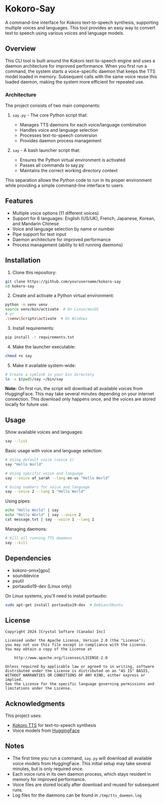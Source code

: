 # Kokoro-Say

A command-line interface for Kokoro text-to-speech synthesis, supporting multiple voices and languages. This tool provides an easy way to convert text to speech using various voices and language models.

## Overview

This CLI tool is built around the Kokoro text-to-speech engine and uses a daemon architecture for improved performance. When you first run a command, the system starts a voice-specific daemon that keeps the TTS model loaded in memory. Subsequent calls with the same voice reuse this loaded daemon, making the system more efficient for repeated use.

### Architecture

The project consists of two main components:

1. `say.py` - The core Python script that:
   - Manages TTS daemons for each voice/language combination
   - Handles voice and language selection
   - Processes text-to-speech conversion
   - Provides daemon process management

2. `say` - A bash launcher script that:
   - Ensures the Python virtual environment is activated
   - Passes all commands to say.py
   - Maintains the correct working directory context

This separation allows the Python code to run in its proper environment while providing a simple command-line interface to users.

## Features

- Multiple voice options (11 different voices)
- Support for 6 languages: English (US/UK), French, Japanese, Korean, and Mandarin Chinese
- Voice and language selection by name or number
- Pipe support for text input
- Daemon architecture for improved performance
- Process management (ability to kill running daemons)

## Installation

1. Clone this repository:
```bash
git clone https://github.com/yourusername/kokoro-say
cd kokoro-say
```

2. Create and activate a Python virtual environment:
```bash
python -m venv venv
source venv/bin/activate  # On Linux/macOS
# or
.\venv\Scripts\activate  # On Windows
```

3. Install requirements:
```bash
pip install -r requirements.txt
```

4. Make the launcher executable:
```bash
chmod +x say
```

5. Make it available system-wide:
```bash
# Create a symlink in your bin directory
ln -s $(pwd)/say ~/bin/say
```

**Note:** On first run, the script will download all available voices from HuggingFace. This may take several minutes depending on your internet connection. This download only happens once, and the voices are stored locally for future use.

## Usage

Show available voices and languages:
```bash
say --list
```

Basic usage with voice and language selection:
```bash
# Using default voice (voice 1)
say "Hello World"

# Using specific voice and language
say --voice af_sarah --lang en-us "Hello World"

# Using numbers for voice and language
say --voice 2 --lang 1 "Hello World"
```

Using pipes:
```bash
echo "Hello World" | say
echo "Hello World" | say --voice 2
cat message.txt | say --voice 1 --lang 1
```

Managing daemons:
```bash
# Kill all running TTS daemons
say --kill
```

## Dependencies

- kokoro-onnx[gpu]
- sounddevice
- psutil
- portaudio19-dev (Linux only)

On Linux systems, you'll need to install portaudio:
```bash
sudo apt-get install portaudio19-dev  # Debian/Ubuntu
```

## License

```
Copyright 2024 [Crystal Softare (Canada) Inc]

Licensed under the Apache License, Version 2.0 (the "License");
you may not use this file except in compliance with the License.
You may obtain a copy of the License at

    http://www.apache.org/licenses/LICENSE-2.0

Unless required by applicable law or agreed to in writing, software
distributed under the License is distributed on an "AS IS" BASIS,
WITHOUT WARRANTIES OR CONDITIONS OF ANY KIND, either express or implied.
See the License for the specific language governing permissions and
limitations under the License.
```

## Acknowledgments

This project uses:
- [Kokoro TTS](https://github.com/thewh1teagle/kokoro-onnx) for text-to-speech synthesis
- Voice models from [HuggingFace](https://huggingface.co/hexgrad/Kokoro-82M)

## Notes

- The first time you run a command, `say.py` will download all available voice models from HuggingFace. This initial setup may take several minutes, but is only required once.
- Each voice runs in its own daemon process, which stays resident in memory for improved performance.
- Voice files are stored locally after download and reused for subsequent runs.
- Log files for the daemons can be found in `/tmp/tts_daemon.log`
